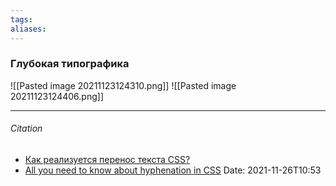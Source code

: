 ```yaml
---
tags: 
aliases: 
---
```


### Глубокая типографика
![[Pasted image 20211123124310.png]] 
![[Pasted image 20211123124406.png]]



---
###### Citation
- [Как реализуется перенос текста CSS?](https://www.internet-technologies.ru/articles/osnovnye-varianty-resheniya-problemy-perenosa-slov-v-css.html)
- [All you need to know about hyphenation in CSS](https://medium.com/clear-left-thinking/all-you-need-to-know-about-hyphenation-in-css-2baee2d89179)
Date: 2021-11-26T10:53
